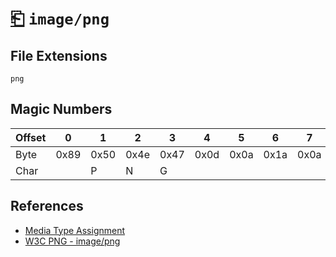 # [⎗](../README.md) `image/png`

## File Extensions

`png`

## Magic Numbers

| Offset | 0    | 1    | 2    | 3    | 4    | 5    | 6    | 7    |
| ------ | ---- | ---- | ---- | ---- | ---- | ---- | ---- | ---- |
| Byte   | 0x89 | 0x50 | 0x4e | 0x47 | 0x0d | 0x0a | 0x1a | 0x0a |
| Char   |      | P    | N    | G    |      |      |      |      |

## References

- [Media Type Assignment](https://www.iana.org/assignments/media-types/image/png)
- [W3C PNG - image/png](https://www.w3.org/TR/png/#image-png)
